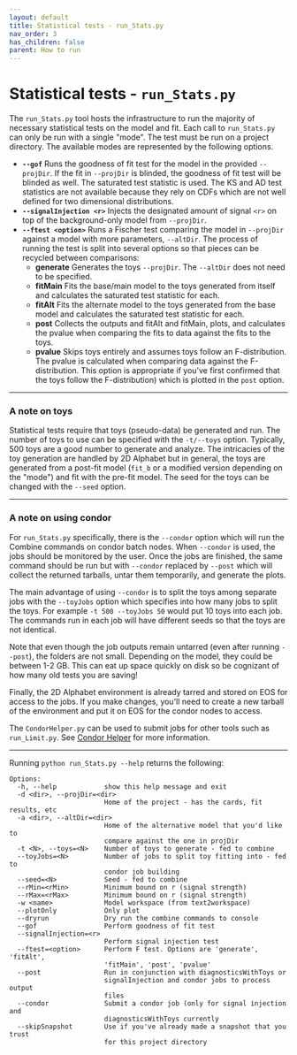 ```yaml
---
layout: default
title: Statistical tests - run_Stats.py
nav_order: 3
has_children: false
parent: How to run
---
```


# Statistical tests - `run_Stats.py`

The `run_Stats.py` tool hosts the infrastructure to run the majority
of necessary statistical tests on the model and fit. Each call
to `run_Stats.py` can only be run with a single "mode". The test
must be run on a project directory.
The available modes are represented by the following options.

- **`--gof`** Runs the goodness of fit test for the model in the 
  provided `--projDir`. If the fit in `--projDir` is blinded, the 
  goodness of fit test will be blinded as well. The saturated test
  statistic is used. The KS and AD test statistics are not available
  because they rely on CDFs which are not well defined for two dimensional
  distributions.
- **`--signalInjection <r>`** Injects the designated amount of signal
  `<r>` on top of the background-only model from `--projDir`.
- **`--ftest <option>`** Runs a Fischer test comparing the model in `--projDir`
  against a model with more parameters, `--altDir`. The process of running
  the test is split into several options so that pieces can be recycled 
  between comparisons:
  - **generate** Generates the toys `--projDir`. The `--altDir` does not
    need to be specified.
  - **fitMain** Fits the base/main model to the toys generated from itself
    and calculates the saturated test statistic for each.
  - **fitAlt** Fits the alternate model to the toys generated from the 
    base model and calculates the saturated test statistic for each.
  - **post** Collects the outputs and fitAlt and fitMain, plots, and calculates the 
    pvalue when comparing the fits to data against the fits to the toys.
  - **pvalue** Skips toys entirely and assumes toys follow an F-distribution.
    The pvalue is calculated when comparing data against the F-distribution. 
    This option is appropriate if you've first confirmed that the toys follow the
    F-distribution) which is plotted in the `post` option. 

* * *
### A note on toys

Statistical tests require that toys (pseudo-data) be generated and run. 
The number of toys to use can be specified with the  `-t/--toys` option.
Typically, 500 toys are a good number to generate and analyze.
The intricacies of the toy generation are handled by 2D Alphabet but 
in general, the toys are generated from a post-fit model (`fit_b` or a 
modified version depending on the "mode") and fit with the pre-fit model.
The seed for the toys can be changed with the `--seed` option.

* * *
### A note on using condor

For `run_Stats.py` specifically, there is the `--condor` option which
will run the Combine commands on condor batch nodes. When `--condor` 
is used, the jobs should be monitored by the user. Once the jobs are
finished, the same command should be run but with `--condor` replaced
by `--post` which will collect the returned tarballs, untar them 
temporarily, and generate the plots. 

The main advantage of using `--condor` is to split the toys among separate
jobs with the `--toyJobs` option which specifies into how many jobs to split
the toys. For example `-t 500 --toyJobs 50` would put 10 toys into each job.
The commands run in each job will have different seeds so that the toys
are not identical.

Note that even though the job outputs remain untarred (even after running
`--post`), the folders are not small. Depending on the model, they could be
between 1-2 GB. This can eat up space quickly on disk so be cognizant of how
many old tests you are saving!

Finally, the 2D Alphabet environment is already tarred and stored on
EOS for access to the jobs. If you make changes, you'll need to create
a new tarball of the environment and put it on EOS for the condor nodes
to access.

The `CondorHelper.py` can be used to submit jobs for other tools such as 
`run_Limit.py`. See [Condor Helper](condorhelper) for more information.
* * *
Running `python run_Stats.py --help` returns the following:

```
Options:
  -h, --help            show this help message and exit
  -d <dir>, --projDir=<dir>
                        Home of the project - has the cards, fit results, etc
  -a <dir>, --altDir=<dir>
                        Home of the alternative model that you'd like to
                        compare against the one in projDir
  -t <N>, --toys=<N>    Number of toys to generate - fed to combine
  --toyJobs=<N>         Number of jobs to split toy fitting into - fed to
                        condor job building
  --seed=<N>            Seed - fed to combine
  --rMin=<rMin>         Minimum bound on r (signal strength)
  --rMax=<rMax>         Minimum bound on r (signal strength)
  -w <name>             Model workspace (from text2workspace)
  --plotOnly            Only plot
  --dryrun              Dry run the combine commands to console
  --gof                 Perform goodness of fit test
  --signalInjection=<r>
                        Perform signal injection test
  --ftest=<option>      Perform F test. Options are 'generate', 'fitAlt',
                        'fitMain', 'post', 'pvalue'
  --post                Run in conjunction with diagnosticsWithToys or
                        signalInjection and condor jobs to process output
                        files
  --condor              Submit a condor job (only for signal injection and
                        diagnosticsWithToys currently
  --skipSnapshot        Use if you've already made a snapshot that you trust
                        for this project directory
```